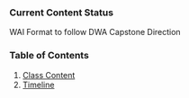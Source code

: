 ### Current Content Status

WAI Format to follow DWA Capstone Direction

### Table of Contents

1. [Class Content](./ClassContent)
7. [Timeline](./Timeline.md)
